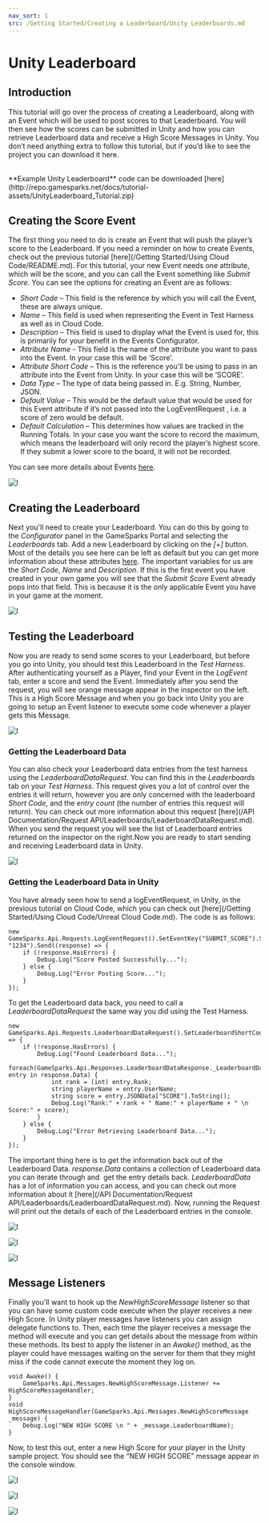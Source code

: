 ```yaml
---
nav_sort: 1
src: /Getting Started/Creating a Leaderboard/Unity Leaderboards.md
---
```


# Unity Leaderboard

## Introduction

This tutorial will go over the process of creating a Leaderboard, along with an Event which will be used to post scores to that Leaderboard. You will then see how the scores can be submitted in Unity and how you can retrieve Leaderboard data and receive a High Score Messages in Unity. You don’t need anything extra to follow this tutorial, but if you’d like to see the project you can download it here.

</br>
**Example Unity Leaderboard** code can be downloaded [here](http://repo.gamesparks.net/docs/tutorial-assets/UnityLeaderboard_Tutorial.zip)

## Creating the Score Event

The first thing you need to do is create an Event that will push the player’s score to the Leaderboard. If you need a reminder on how to create Events, check out the previous tutorial [here](/Getting Started/Using Cloud Code/README.md). For this tutorial, your new Event needs one attribute, which will be the score, and you can call the Event something like *Submit Score*. You can see the options for creating an Event are as follows:

*   *Short Code* – This field is the reference by which you will call the Event, these are always unique.
*   *Name* – This field is used when representing the Event in Test Harness as well as in Cloud Code.
*   *Description* – This field is used to display what the Event is used for, this is primarily for your benefit in the Events Configurator.
*   *Attribute Name* - This field is the name of the attribute you want to pass into the Event. In your case this will be ‘Score’.
*   *Attribute Short* *Code* – This is the reference you'll be using to pass in an attribute into the Event from Unity. In your case this will be ‘SCORE’.
*   *Data Type* – The type of data being passed in. E.g. String, Number, JSON.
*   *Default Value* – This would be the default value that would be used for this Event attribute if it’s not passed into the LogEventRequest , i.e. a score of zero would be default.
*   *Default Calculation* – This determines how values are tracked in the Running Totals. In your case you want the score to record the maximum, which means the leaderboard will only record the player’s highest score. If they submit a lower score to the board, it will not be recorded.

You can see more details about Events [here](/Documentation/Configurator/Events.md).

![l](img/UT/1.png)


## Creating the Leaderboard

Next you'll need to create your Leaderboard. You can do this by going to the *Configurator* panel in the GameSparks Portal and selecting the *Leaderboards* tab. Add a new Leaderboard by clicking on the *[+]* button. Most of the details you see here can be left as default but you can get more information about these attributes [here](/Documentation/Configurator/Leaderboards.md). The important variables for us are the *Short Code*, *Name* and *Description*. If this is the first event you have created in your own game you will see that the *Submit Score* Event already pops into that field. This is because it is the only applicable Event you have in your game at the moment.

![l](img/UT/2.png)

## Testing the Leaderboard


Now you are ready to send some scores to your Leaderboard, but before you go into Unity, you should test this Leaderboard in the *Test Harness*. After authenticating yourself as a Player, find your Event in the *LogEvent* tab, enter a score and send the Event. Immediately after you send the request, you will see orange message appear in the inspector on the left. This is a High Score Message and when you go back into Unity you are going to setup an Event listener to execute some code whenever a player gets this Message.

![l](img/UT/4.png)


### Getting the Leaderboard Data

You can also check your Leaderboard data entries from the test harness using the *LeaderboardDataRequest*. You can find this in the *Leaderboards* tab on your *Test Harness*. This request gives you a lot of control over the entries it will return, however you are only concerned with the leaderboard *Short Code*, and the *entry count* (the number of entries this request will return). You can check out more information about this request [here](/API Documentation/Request API/Leaderboards/LeaderboardDataRequest.md). When you send the request you will see the list of Leaderboard entries returned on the inspector on the right.Now you are ready to start sending and receiving Leaderboard data in Unity.


![l](img/UT/4.png)

### Getting the Leaderboard Data in Unity


You have already seen how to send a logEventRequest, in Unity, in the previous tutorial on Cloud Code, which you can check out [here](/Getting Started/Using Cloud Code/Unreal Cloud Code.md). The code is as follows:

```
new GameSparks.Api.Requests.LogEventRequest().SetEventKey("SUBMIT_SCORE").SetEventAttribute("SCORE", "1234").Send((response) => {
	if (!response.HasErrors) {
		Debug.Log("Score Posted Successfully...");
	} else {
		Debug.Log("Error Posting Score...");
	}
});
```

To get the Leaderboard data back, you need to call a *LeaderboardDataRequest* the same way you did using the Test Harness.

```
new GameSparks.Api.Requests.LeaderboardDataRequest().SetLeaderboardShortCode("HIGHSCORE_LEADERBOARD").SetEntryCount(100).Send((response) => {
	if (!response.HasErrors) {
		Debug.Log("Found Leaderboard Data...");
		foreach(GameSparks.Api.Responses.LeaderboardDataResponse._LeaderboardData entry in response.Data) {
			int rank = (int) entry.Rank;
			string playerName = entry.UserName;
			string score = entry.JSONData["SCORE"].ToString();
			Debug.Log("Rank:" + rank + " Name:" + playerName + " \n Score:" + score);
		}
	} else {
		Debug.Log("Error Retrieving Leaderboard Data...");
	}
});
```

The important thing here is to get the information back out of the Leaderboard Data. *response.Data* contains a collection of Leaderboard data you can iterate through and  get the entry details back. *LeaderboardData* has a lot of information you can access, and you can check out more information about it [here](/API Documentation/Request API/Leaderboards/LeaderboardDataRequest.md). Now, running the Request will print out the details of each of the Leaderboard entries in the console.


![l](img/UT/5.png)

![l](img/UT/6.png)

![l](img/UT/7.png)

## Message Listeners

Finally you'll want to hook up the *NewHighScoreMessage* listener so that you can have some custom code execute when the player receives a new High Score. In Unity player messages have listeners you can assign delegate functions to. Then, each time the player receives a message the method will execute and you can get details about the message from within these methods. Its best to apply the listener in an *Awake()* method, as the player could have messages waiting on the server for them that they might miss if the code cannot execute the moment they log on.

```
void Awake() {
	GameSparks.Api.Messages.NewHighScoreMessage.Listener += HighScoreMessageHandler;
}
void HighScoreMessageHandler(GameSparks.Api.Messages.NewHighScoreMessage _message) {
	Debug.Log("NEW HIGH SCORE \n " + _message.LeaderboardName);
}
```

Now, to test this out, enter a new High Score for your player in the Unity sample project. You should see the “NEW HIGH SCORE” message appear in the console window.

![l](img/UT/8.png)

![l](img/UT/9.png)

![l](img/UT/10.png)
